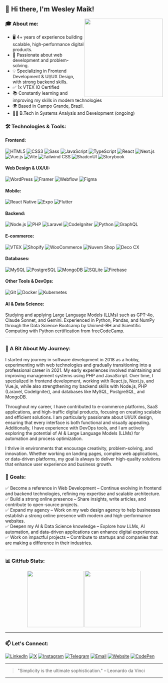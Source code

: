 ## 👋 Hi there, I'm Wesley Maik!  

<img align="right" src="https://media3.giphy.com/media/v1.Y2lkPTc5MGI3NjExbWphdW8wbXVvamFudDU4NDVlOGo0bDhxdjBsdXAzM3gyZGMza2F1MCZlcD12MV9pbnRlcm5hbF9naWZfYnlfaWQmY3Q9Zw/8MyXEVgue4ucw/giphy.gif" width="250"/>

### 🎓 About me:

- 🖥️ 4+ years of experience building scalable, high-performance digital products.<br/>
- 🚀 Passionate about web development and problem-solving.<br/>
- 💡 Specializing in Frontend Development & UI/UX Design, with strong backend skills.<br/>
- ✅ 1x VTEX IO Certified<br/>
- 📚 Constantly learning and improving my skills in modern technologies<br/>
- 🌍 Based in Campo Grande, Brazil.<br/>
- 🧑‍🎓 B.Tech in Systems Analysis and Development (ongoing)<br/>

### 🛠️ Technologies & Tools:

#### **Frontend:**
![HTML5](https://img.shields.io/badge/HTML5-%23E34F26.svg?style=for-the-badge&logo=html5&logoColor=white)
![CSS3](https://img.shields.io/badge/CSS3-%231572B6.svg?style=for-the-badge&logo=css3&logoColor=white)
![Sass](https://img.shields.io/badge/Sass-%23CC6699.svg?style=for-the-badge&logo=sass&logoColor=white)
![JavaScript](https://img.shields.io/badge/JavaScript-%23F7DF1E.svg?style=for-the-badge&logo=javascript&logoColor=black)
![TypeScript](https://img.shields.io/badge/TypeScript-%23007ACC.svg?style=for-the-badge&logo=typescript&logoColor=white)
![React](https://img.shields.io/badge/React-%2361DAFB.svg?style=for-the-badge&logo=react&logoColor=black)
![Next.js](https://img.shields.io/badge/Next.js-%23000000.svg?style=for-the-badge&logo=next.js&logoColor=white)
![Vue.js](https://img.shields.io/badge/Vue.js-%234FC08D.svg?style=for-the-badge&logo=vue.js&logoColor=white)
![Vite](https://img.shields.io/badge/Vite-%23646CFF.svg?style=for-the-badge&logo=vite&logoColor=white)
![Tailwind CSS](https://img.shields.io/badge/Tailwind_CSS-%2338B2AC.svg?style=for-the-badge&logo=tailwind-css&logoColor=white)
![ShadcnUI](https://img.shields.io/badge/shadcn/ui-000000?style=for-the-badge&logo=shadcn/ui&logoColor=white)
![Storybook](https://img.shields.io/badge/-Storybook-FF4785?style=for-the-badge&logo=storybook&logoColor=white)

#### **Web Design & UX/UI:**
![WordPress](https://img.shields.io/badge/WordPress-%23117AC9.svg?style=for-the-badge&logo=wordpress&logoColor=white)
![Framer](https://img.shields.io/badge/Framer-%23000000.svg?style=for-the-badge&logo=framer&logoColor=white)
![Webflow](https://img.shields.io/badge/Webflow-%230000FF.svg?style=for-the-badge&logo=webflow&logoColor=white)
![Figma](https://img.shields.io/badge/Figma-%23F24E1E.svg?style=for-the-badge&logo=figma&logoColor=white)

#### **Mobile:**
![React Native](https://img.shields.io/badge/React_Native-%2361DAFB.svg?style=for-the-badge&logo=react&logoColor=black)
![Expo](https://img.shields.io/badge/Expo-%23000000.svg?style=for-the-badge&logo=expo&logoColor=white)
![Flutter](https://img.shields.io/badge/Flutter-%2302569B.svg?style=for-the-badge&logo=flutter&logoColor=white)

#### **Backend:**
![Node.js](https://img.shields.io/badge/Node.js-%23339933.svg?style=for-the-badge&logo=node.js&logoColor=white)
![PHP](https://img.shields.io/badge/PHP-%23777BB4.svg?style=for-the-badge&logo=php&logoColor=white)
![Laravel](https://img.shields.io/badge/Laravel-%23FF2D20.svg?style=for-the-badge&logo=laravel&logoColor=white)
![CodeIgniter](https://img.shields.io/badge/CodeIgniter-%23EE4323.svg?style=for-the-badge&logo=codeigniter&logoColor=white)
![Python](https://img.shields.io/badge/python-3670A0?style=for-the-badge&logo=python&logoColor=ffdd54)
![GraphQL](https://img.shields.io/badge/GraphQL-%23E10098.svg?style=for-the-badge&logo=graphql&logoColor=white)

#### **E-commerce**:
![VTEX](https://img.shields.io/badge/VTEX-%23FF3366.svg?style=for-the-badge&logo=vtex&logoColor=white)
![Shopify](https://img.shields.io/badge/Shopify-%097D53.svg?style=for-the-badge&logo=shopify&logoColor=white)
![WooCommerce](https://img.shields.io/badge/WooCommerce-%23873EFF.svg?style=for-the-badge&logo=woocommerce&logoColor=white)
![Nuvem Shop](https://img.shields.io/badge/Nuvem%20Shop-%230071BC.svg?style=for-the-badge&logo=google-cloud&logoColor=white)
![Deco CX](https://img.shields.io/badge/Deco%20CX-%232FD180.svg?style=for-the-badge&logo=deno&logoColor=white)

#### **Databases:**
![MySQL](https://img.shields.io/badge/MySQL-%234479A1.svg?style=for-the-badge&logo=mysql&logoColor=white)
![PostgreSQL](https://img.shields.io/badge/PostgreSQL-%23336791.svg?style=for-the-badge&logo=postgresql&logoColor=white)
![MongoDB](https://img.shields.io/badge/MongoDB-%2347A248.svg?style=for-the-badge&logo=mongodb&logoColor=white)
![SQLite](https://img.shields.io/badge/sqlite-%2307405e.svg?style=for-the-badge&logo=sqlite&logoColor=white)
![Firebase](https://img.shields.io/badge/firebase-a08021?style=for-the-badge&logo=firebase&logoColor=ffcd34)

#### **Other Tools & DevOps:**
![Git](https://img.shields.io/badge/Git-%23F05032.svg?style=for-the-badge&logo=git&logoColor=white)
![Docker](https://img.shields.io/badge/Docker-%232496ED.svg?style=for-the-badge&logo=docker&logoColor=white)
![Kubernetes](https://img.shields.io/badge/Kubernetes-%23326CE5.svg?style=for-the-badge&logo=kubernetes&logoColor=white)

#### **AI & Data Science:**
Studying and applying Large Language Models (LLMs) such as GPT-4o, Claude Sonnet, and Gemini. Experienced in Python, Pandas, and NumPy through the Data Science Bootcamp by Unimed-BH and Scientific Computing with Python certification from freeCodeCamp.

---

### 📜 A Bit About My Journey:
I started my journey in software development in 2018 as a hobby, experimenting with web technologies and gradually transitioning into a professional career in 2021. My early experiences involved maintaining and improving management systems using PHP and JavaScript. Over time, I specialized in frontend development, working with React.js, Next.js, and Vue.js, while also strengthening my backend skills with Node.js, PHP (Laravel, CodeIgniter), and databases like MySQL, PostgreSQL, and MongoDB.

Throughout my career, I have contributed to e-commerce platforms, SaaS applications, and high-traffic digital products, focusing on creating scalable and efficient solutions. I am particularly passionate about UI/UX design, ensuring that every interface is both functional and visually appealing. Additionally, I have experience with DevOps tools, and I am actively exploring the potential of AI & Large Language Models (LLMs) for automation and process optimization.

I thrive in environments that encourage creativity, problem-solving, and innovation. Whether working on landing pages, complex web applications, or data-driven platforms, my goal is always to deliver high-quality solutions that enhance user experience and business growth.

### 🎯 Goals:
✅ Become a reference in Web Development – Continue evolving in frontend and backend technologies, refining my expertise and scalable architecture. <br>
✅ Build a strong online presence – Share insights, write articles, and contribute to open-source projects. <br>
✅ Expand my agency – Work on my web design agency to help businesses establish a strong online presence with modern and high-performance websites. <br>
✅ Deepen my AI & Data Science knowledge – Explore how LLMs, AI automation, and data-driven applications can enhance digital experiences. <br>
✅ Work on impactful projects – Contribute to startups and companies that are making a difference in their industries. <br>

---

### 📊 GitHub Stats:

<div align="center">
  <img height="180em" src="https://github-readme-stats-git-masterrstaa-rickstaa.vercel.app/api/top-langs/?username=wesleymaik&layout=compact&langs_count=8&theme=tokyonight"/>
  <img height="180em" src="https://github-readme-stats-git-masterrstaa-rickstaa.vercel.app/api?username=wesleymaik&show_icons=true&theme=tokyonight"/>
</div>

---

### 📫 Let's Connect:

[![LinkedIn](https://img.shields.io/badge/LinkedIn-0077B5?style=for-the-badge&logo=linkedin&logoColor=white)](https://linkedin.com/in/wesleymaik)
[![X](https://img.shields.io/badge/X-000000?style=for-the-badge&logo=X&logoColor=white)](https://x.com/euwesleymaik)
[![Instagram](https://img.shields.io/badge/Instagram-E4405F?style=for-the-badge&logo=instagram&logoColor=white)](https://instagram.com/euwesleymaik)
[![Telegram](https://img.shields.io/badge/Telegram-2CA5E0?style=for-the-badge&logo=telegram&logoColor=white)](https://t.me/wesleymaik)
[![Email](https://img.shields.io/badge/Email-D14836?style=for-the-badge&logo=gmail&logoColor=white)](mailto:wesleynamikaze404@gmail.com)
[![Website](https://img.shields.io/badge/Website-000000?style=for-the-badge&logo=About.me&logoColor=white)](https://wesleymaik.github.io)
[![CodePen](https://img.shields.io/badge/Codepen-000000?style=for-the-badge&logo=codepen&logoColor=white)](https://codepen.io/WesleyMaik)

---

> "Simplicity is the ultimate sophistication." – Leonardo da Vinci

---
